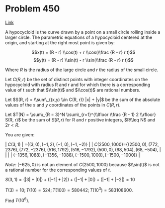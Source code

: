 # Problem 450

[Link](https://projecteuler.net/problem=450)

A hypocycloid is the curve drawn by a point on a small circle rolling inside a larger circle. The parametric equations of a hypocycloid centered at the origin, and starting at the right most point is given by:

$$x(t) = (R - r) \\cos(t) + r \\cos(\\frac {R - r} r t)$$ $$y(t) = (R - r) \\sin(t) - r \\sin(\\frac {R - r} r t)$$

Where $R$ is the radius of the large circle and $r$ the radius of the small circle.

Let $C(R, r)$ be the set of distinct points with integer coordinates on the hypocycloid with radius R and r and for which there is a corresponding value of t such that $\\sin(t)$ and $\\cos(t)$ are rational numbers.

Let $S(R, r) = \\sum\_{(x,y) \\in C(R, r)} |x| + |y|$ be the sum of the absolute values of the $x$ and $y$ coordinates of the points in $C(R, r)$.

Let $T(N) = \\sum\_{R = 3}^N \\sum\_{r=1}^{\\lfloor \\frac {R - 1} 2 \\rfloor} S(R, r)$ be the sum of $S(R, r)$ for R and r positive integers, $R\\leq N$ and $2r < R$.

You are given:

| $C(3, 1)$                                                                                                             | =$\{(3, 0), (-1, 2), (-1,0), (-1,-2)\}$                          |
| $C(2500, 1000)$=$\{(2500, 0), (772, 2376), (772, -2376), (516, 1792), (516, -1792), (500, 0), (68, 504), (68, -504),$ |                                                                  |
|                                                                                                                       | $(-1356, 1088), (-1356, -1088), (-1500, 1000), (-1500, -1000)\}$ |

*Note:* $(-625, 0)$ is not an element of $C(2500, 1000)$ because $\\sin(t)$ is not a rational number for the corresponding values of $t$.

$S(3, 1) = (|3| + |0|) + (|-1| + |2|) + (|-1| + |0|) + (|-1| + |-2|) = 10$

$T(3) = 10; T(10) = 524; T(100) = 580442; T(10^3) = 583108600$.

Find $T(10^6)$.
